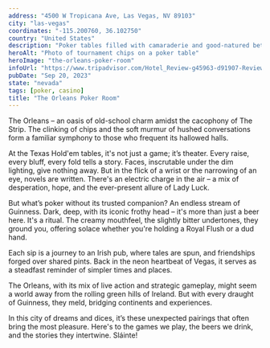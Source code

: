 ```yaml
---
address: "4500 W Tropicana Ave, Las Vegas, NV 89103"
city: "las-vegas"
coordinates: "-115.200760, 36.102750"
country: "United States"
description: "Poker tables filled with camaraderie and good-natured bets"
heroAlt: "Photo of tournament chips on a poker table"
heroImage: "the-orleans-poker-room"
infoUrl: "https://www.tripadvisor.com/Hotel_Review-g45963-d91907-Reviews-The_Orleans_Hotel_Casino-Las_Vegas_Nevada.html"
pubDate: "Sep 20, 2023"
state: "nevada"
tags: [poker, casino]
title: "The Orleans Poker Room"
---
```


The Orleans – an oasis of old-school charm amidst the cacophony of The Strip. The clinking of chips and the soft murmur of hushed conversations form a familiar symphony to those who frequent its hallowed halls.

At the Texas Hold'em tables, it's not just a game; it’s theater. Every raise, every bluff, every fold tells a story. Faces, inscrutable under the dim lighting, give nothing away. But in the flick of a wrist or the narrowing of an eye, novels are written. There's an electric charge in the air – a mix of desperation, hope, and the ever-present allure of Lady Luck.

But what’s poker without its trusted companion? An endless stream of Guinness. Dark, deep, with its iconic frothy head – it's more than just a beer here. It's a ritual. The creamy mouthfeel, the slightly bitter undertones, they ground you, offering solace whether you're holding a Royal Flush or a dud hand.

Each sip is a journey to an Irish pub, where tales are spun, and friendships forged over shared pints. Back in the neon heartbeat of Vegas, it serves as a steadfast reminder of simpler times and places.

The Orleans, with its mix of live action and strategic gameplay, might seem a world away from the rolling green hills of Ireland. But with every draught of Guinness, they meld, bridging continents and experiences.

In this city of dreams and dices, it’s these unexpected pairings that often bring the most pleasure. Here's to the games we play, the beers we drink, and the stories they intertwine. Sláinte!
